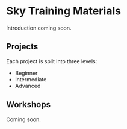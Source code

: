 # Sky Training Materials

Introduction coming soon.


## Projects

Each project is split into three levels:

* Beginner
* Intermediate
* Advanced


## Workshops

Coming soon.
